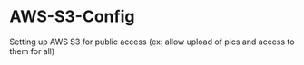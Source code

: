 # AWS-S3-Config
 Setting up AWS S3 for public access (ex: allow upload of pics and access to them for all)
